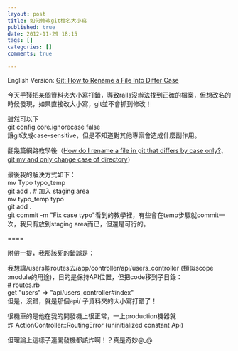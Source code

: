 ```yaml
---
layout: post
title: 如何修改git檔名大小寫
published: true
date: 2012-11-29 18:15
tags: []
categories: []
comments: true

---
```

English Version: [Git: How to Rename a File Into Differ Case][1]  
  
今天手殘把某個資料夾大小寫打錯，導致rails沒辦法找到正確的檔案，但想改名的時候發現，如果直接改大小寫，git並不會抓到修改！  
  
雖然可以下  
		git config core.ignorecase false  
		讓git改成case-sensitive，但是不知道對其他專案會造成什麼副作用。  
  
翻幾篇網路教學後（[How do I rename a file in git that differs by case only?][2]、  
[git mv and only change case of directory][3]）  
  
最後我的解決方式如下：  
	mv Typo typo_temp  
	git add . # 加入 staging area  
	mv typo_temp typo  
	git add .  
	git commit -m "Fix case typo"看到的教學裡，有些會在temp步驟就commit一次，我只有放到staging area而已，但還是可行的。  
  
  
====  
  
  
附帶一提，我那該死的錯誤是：  
  
我想讓/users能routes去/app/controller/api/users_controller (類似scope :module的用途)，目的是保持API位置，但把code移到子目錄：  
		# routes.rb  
		get "users" => "api/users_controller#index"  
		但是，沒錯，就是那個api/ 子資料夾的大小寫打錯了！  
  
很機車的是他在我的開發機上很正常，一上production機器就炸 ActionController::RoutingError (uninitialized constant Api)  
  
但理論上這樣子連開發機都該炸啊！？真是奇妙@_@

[1]: /posts/1685-git-how-to-rename-a-file-into-difference-case
[2]: http://apple.stackexchange.com/questions/51346/how-do-i-rename-a-file-in-git-that-differs-by-case-only
[3]: http://stackoverflow.com/questions/3011625/git-mv-and-only-change-case-of-directory